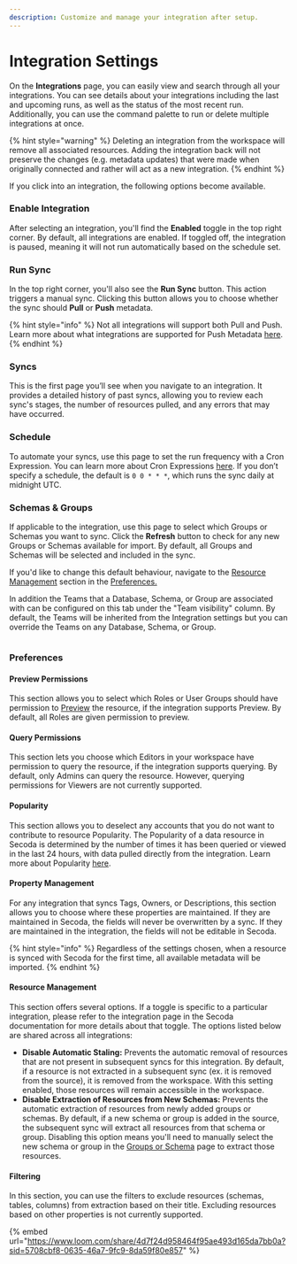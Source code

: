 ```yaml
---
description: Customize and manage your integration after setup.
---
```


# Integration Settings

On the **Integrations** page, you can easily view and search through all your integrations. You can see details about your integrations including the last and upcoming runs, as well as the status of the most recent run. Additionally, you can use the command palette to run or delete multiple integrations at once.

{% hint style="warning" %}
Deleting an integration from the workspace will remove all associated resources. Adding the integration back will not preserve the changes (e.g. metadata updates) that were made when originally connected and rather will act as a new integration.&#x20;
{% endhint %}

If you click into an integration, the following options become available.&#x20;

### Enable Integration

After selecting an integration, you'll find the **Enabled** toggle in the top right corner. By default, all integrations are enabled. If toggled off, the integration is paused, meaning it will not run automatically based on the schedule set.

### Run Sync

In the top right corner, you'll also see the **Run Sync** button. This action triggers a manual sync. Clicking this button allows you to choose whether the sync should **Pull** or **Push** metadata.&#x20;

{% hint style="info" %}
Not all integrations will support both Pull and Push. Learn more about what integrations are supported for Push Metadata [here](push-metadata-to-source.md).&#x20;
{% endhint %}

### Syncs

This is the first page you’ll see when you navigate to an integration. It provides a detailed history of past syncs, allowing you to review each sync's stages, the number of resources pulled, and any errors that may have occurred.

### Schedule

To automate your syncs, use this page to set the run frequency with a Cron Expression. You can learn more about Cron Expressions [here](https://crontab.guru/). If you don’t specify a schedule, the default is `0 0 * * *`, which runs the sync daily at midnight UTC.

### Schemas & Groups

If applicable to the integration, use this page to select which Groups or Schemas you want to sync. Click the **Refresh** button to check for any new Groups or Schemas available for import. By default, all Groups and Schemas will be selected and included in the sync.

If you'd like to change this default behaviour, navigate to the [Resource Management](integration-settings.md#resource-management) section in the [Preferences.](integration-settings.md#preferences)&#x20;

In addition the Teams that a Database, Schema, or Group are associated with can be configured on this tab under the "Team visibility" column. By default, the Teams will be inherited from the Integration settings but you can override the Teams on any Database, Schema, or Group.

<figure><img src="https://secoda-public-media-assets.s3.amazonaws.com/fccf81f7-f9b1-443f-9e3a-41301152545b.png" alt=""><figcaption></figcaption></figure>

### Preferences

#### Preview Permissions

This section allows you to select which Roles or User Groups should have permission to [Preview](../features/data-previews.md) the resource, if the integration supports Preview. By default, all Roles are given permission to preview.&#x20;

#### Query Permissions

This section lets you choose which Editors in your workspace have permission to query the resource, if the integration supports querying. By default, only Admins can query the resource. However, querying permissions for Viewers are not currently supported.

#### Popularity

This section allows you to deselect any accounts that you do not want to contribute to resource Popularity. The Popularity of a data resource in Secoda is determined by the number of times it has been queried or viewed in the last 24 hours, with data pulled directly from the integration. Learn more about Popularity [here](../features/popularity.md).

#### Property Management

For any integration that syncs Tags, Owners, or Descriptions, this section allows you to choose where these properties are maintained. If they are maintained in Secoda, the fields will never be overwritten by a sync. If they are maintained in the integration, the fields will not be editable in Secoda.

{% hint style="info" %}
Regardless of the settings chosen, when a resource is synced with Secoda for the first time, all available metadata will be imported.
{% endhint %}

#### Resource Management

This section offers several options. If a toggle is specific to a particular integration, please refer to the integration page in the Secoda documentation for more details about that toggle. The options listed below are shared across all integrations:

* **Disable Automatic Staling:** Prevents the automatic removal of resources that are not present in subsequent syncs for this integration. By default, if a resource is not extracted in a subsequent sync (ex. it is removed from the source), it is removed from the workspace. With this setting enabled, those resources will remain accessible in the workspace.
* **Disable Extraction of Resources from New Schemas:** Prevents the automatic extraction of resources from newly added groups or schemas. By default, if a new schema or group is added in the source, the subsequent sync will extract all resources from that schema or group. Disabling this option means you'll need to manually select the new schema or group in the [Groups or Schema](integration-settings.md#groups-or-schemas) page to extract those resources.

#### Filtering

In this section, you can use the filters to exclude resources (schemas, tables, columns) from extraction based on their title.  Excluding resources based on other properties is not currently supported.

{% embed url="https://www.loom.com/share/4d7f24d958464f95ae493d165da7bb0a?sid=5708cbf8-0635-46a7-9fc9-8da59f80e857" %}
